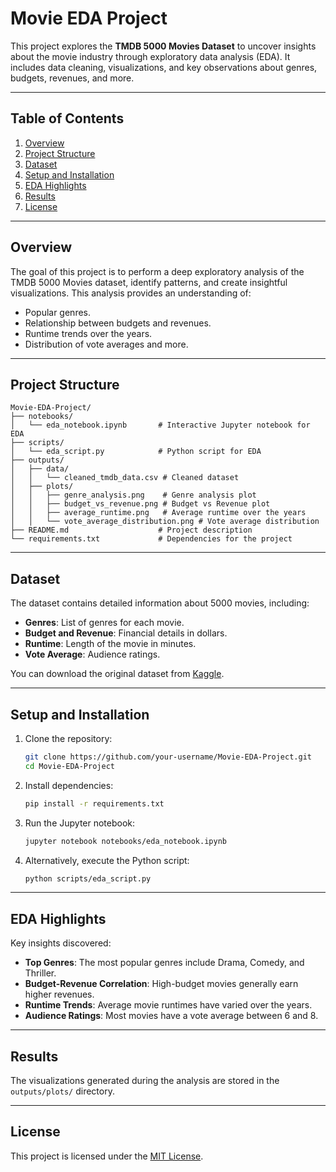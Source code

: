 
# Movie EDA Project

This project explores the **TMDB 5000 Movies Dataset** to uncover insights about the movie industry through exploratory data analysis (EDA). It includes data cleaning, visualizations, and key observations about genres, budgets, revenues, and more.

---

## Table of Contents
1. [Overview](#overview)
2. [Project Structure](#project-structure)
3. [Dataset](#dataset)
4. [Setup and Installation](#setup-and-installation)
5. [EDA Highlights](#eda-highlights)
6. [Results](#results)
7. [License](#license)

---

## Overview
The goal of this project is to perform a deep exploratory analysis of the TMDB 5000 Movies dataset, identify patterns, and create insightful visualizations. This analysis provides an understanding of:
- Popular genres.
- Relationship between budgets and revenues.
- Runtime trends over the years.
- Distribution of vote averages and more.

---

## Project Structure
```plaintext
Movie-EDA-Project/
├── notebooks/
│   └── eda_notebook.ipynb       # Interactive Jupyter notebook for EDA
├── scripts/
│   └── eda_script.py            # Python script for EDA
├── outputs/
│   ├── data/
│   │   └── cleaned_tmdb_data.csv # Cleaned dataset
│   ├── plots/
│   │   ├── genre_analysis.png    # Genre analysis plot
│   │   ├── budget_vs_revenue.png # Budget vs Revenue plot
│   │   ├── average_runtime.png   # Average runtime over the years
│   │   └── vote_average_distribution.png # Vote average distribution
├── README.md                    # Project description
└── requirements.txt             # Dependencies for the project
```

---

## Dataset
The dataset contains detailed information about 5000 movies, including:
- **Genres**: List of genres for each movie.
- **Budget and Revenue**: Financial details in dollars.
- **Runtime**: Length of the movie in minutes.
- **Vote Average**: Audience ratings.

You can download the original dataset from [Kaggle](https://www.kaggle.com/tmdb/tmdb-movie-metadata).

---

## Setup and Installation
1. Clone the repository:
   ```bash
   git clone https://github.com/your-username/Movie-EDA-Project.git
   cd Movie-EDA-Project
   ```

2. Install dependencies:
   ```bash
   pip install -r requirements.txt
   ```

3. Run the Jupyter notebook:
   ```bash
   jupyter notebook notebooks/eda_notebook.ipynb
   ```

4. Alternatively, execute the Python script:
   ```bash
   python scripts/eda_script.py
   ```

---

## EDA Highlights
Key insights discovered:
- **Top Genres**: The most popular genres include Drama, Comedy, and Thriller.
- **Budget-Revenue Correlation**: High-budget movies generally earn higher revenues.
- **Runtime Trends**: Average movie runtimes have varied over the years.
- **Audience Ratings**: Most movies have a vote average between 6 and 8.

---

## Results
The visualizations generated during the analysis are stored in the `outputs/plots/` directory.

---

## License
This project is licensed under the [MIT License](LICENSE).
